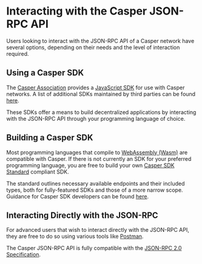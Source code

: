 # Interacting with the Casper JSON-RPC API

Users looking to interact with the JSON-RPC API of a Casper network have several options, depending on their needs and the level of interaction required.

## Using a Casper SDK

The [Casper Association](https://casper.network/en-us/) provides a [JavaScript SDK](/dapp-dev-guide/building-dapps/sdk/script-sdk/) for use with Casper networks. A list of additional SDKs maintained by third parties can be found [here](/building-dapps/sdk/).

These SDKs offer a means to build decentralized applications by interacting with the JSON-RPC API through your programming language of choice.

## Building a Casper SDK

Most programming languages that compile to [WebAssembly (Wasm)](/glossary/W/#webassembly) are compatible with Casper. If there is not currently an SDK for your preferred programming language, you are free to build your own [Casper SDK Standard](/dapp-dev-guide/sdkspec/introduction/) compliant SDK.

The standard outlines necessary available endpoints and their included types, both for fully-featured SDKs and those of a more narrow scope. Guidance for Casper SDK developers can be found [here](/dapp-dev-guide/sdkspec/guidance/).

## Interacting Directly with the JSON-RPC

For advanced users that wish to interact directly with the JSON-RPC API, they are free to do so using various tools like [Postman](https://www.postman.com/).

The Casper JSON-RPC API is fully compatible with the [JSON-RPC 2.0 Specification](https://www.jsonrpc.org/specification).

